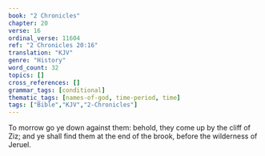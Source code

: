 ```yaml
---
book: "2 Chronicles"
chapter: 20
verse: 16
ordinal_verse: 11604
ref: "2 Chronicles 20:16"
translation: "KJV"
genre: "History"
word_count: 32
topics: []
cross_references: []
grammar_tags: [conditional]
thematic_tags: [names-of-god, time-period, time]
tags: ["Bible","KJV","2-Chronicles"]
---
```

To morrow go ye down against them: behold, they come up by the cliff of Ziz; and ye shall find them at the end of the brook, before the wilderness of Jeruel.
